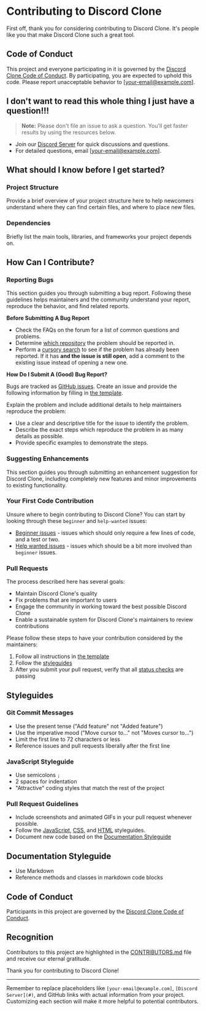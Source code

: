 # Contributing to Discord Clone

First off, thank you for considering contributing to Discord Clone. It's people like you that make Discord Clone such a great tool.

## Code of Conduct

This project and everyone participating in it is governed by the [Discord Clone Code of Conduct](CODE_OF_CONDUCT.md). By participating, you are expected to uphold this code. Please report unacceptable behavior to [your-email@example.com].

## I don't want to read this whole thing I just have a question!!!

> **Note:** Please don't file an issue to ask a question. You'll get faster results by using the resources below.

- Join our [Discord Server](https://discord.gg/8bfcpcXBVU) for quick discussions and questions.
- For detailed questions, email [your-email@example.com].

## What should I know before I get started?

### Project Structure

Provide a brief overview of your project structure here to help newcomers understand where they can find certain files, and where to place new files.

### Dependencies

Briefly list the main tools, libraries, and frameworks your project depends on.

## How Can I Contribute?

### Reporting Bugs

This section guides you through submitting a bug report. Following these guidelines helps maintainers and the community understand your report, reproduce the behavior, and find related reports.

**Before Submitting A Bug Report**

- Check the FAQs on the forum for a list of common questions and problems.
- Determine [which repository](https://github.com/yourusername/discord-clone/issues) the problem should be reported in.
- Perform a [cursory search](https://github.com/yourusername/discord-clone/issues) to see if the problem has already been reported. If it has **and the issue is still open**, add a comment to the existing issue instead of opening a new one.

**How Do I Submit A (Good) Bug Report?**

Bugs are tracked as [GitHub issues](https://github.com/yourusername/discord-clone/issues). Create an issue and provide the following information by filling in [the template](.github/ISSUE_TEMPLATE/bug_report.md).

Explain the problem and include additional details to help maintainers reproduce the problem:

- Use a clear and descriptive title for the issue to identify the problem.
- Describe the exact steps which reproduce the problem in as many details as possible.
- Provide specific examples to demonstrate the steps.

### Suggesting Enhancements

This section guides you through submitting an enhancement suggestion for Discord Clone, including completely new features and minor improvements to existing functionality.

### Your First Code Contribution

Unsure where to begin contributing to Discord Clone? You can start by looking through these `beginner` and `help-wanted` issues:

- [Beginner issues](https://github.com/yourusername/discord-clone/labels/beginner) - issues which should only require a few lines of code, and a test or two.
- [Help wanted issues](https://github.com/yourusername/discord-clone/labels/help%20wanted) - issues which should be a bit more involved than `beginner` issues.

### Pull Requests

The process described here has several goals:

- Maintain Discord Clone's quality
- Fix problems that are important to users
- Engage the community in working toward the best possible Discord Clone
- Enable a sustainable system for Discord Clone's maintainers to review contributions

Please follow these steps to have your contribution considered by the maintainers:

1. Follow all instructions in [the template](.github/PULL_REQUEST_TEMPLATE.md)
2. Follow the [styleguides](#styleguides)
3. After you submit your pull request, verify that all [status checks](https://help.github.com/articles/about-status-checks/) are passing

## Styleguides

### Git Commit Messages

- Use the present tense ("Add feature" not "Added feature")
- Use the imperative mood ("Move cursor to..." not "Moves cursor to...")
- Limit the first line to 72 characters or less
- Reference issues and pull requests liberally after the first line

### JavaScript Styleguide

- Use semicolons `;`
- 2 spaces for indentation
- "Attractive" coding styles that match the rest of the project

### Pull Request Guidelines

- Include screenshots and animated GIFs in your pull request whenever possible.
- Follow the [JavaScript](#javascript-styleguide), [CSS](#css-styleguide), and [HTML](#html-styleguide) styleguides.
- Document new code based on the [Documentation Styleguide](#documentation-styleguide)

## Documentation Styleguide

- Use Markdown
- Reference methods and classes in markdown code blocks

## Code of Conduct

Participants in this project are governed by the [Discord Clone Code of Conduct](CODE_OF_CONDUCT.md).

## Recognition

Contributors to this project are highlighted in the [CONTRIBUTORS.md](CONTRIBUTORS.md) file and receive our eternal gratitude.

Thank you for contributing to Discord Clone!

---

Remember to replace placeholders like `[your-email@example.com]`, `[Discord Server](#)`, and GitHub links with actual information from your project. Customizing each section will make it more helpful to potential contributors.
